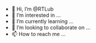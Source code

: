 - 👋 Hi, I’m @RTLub
- 👀 I’m interested in ...
- 🌱 I’m currently learning ...
- 💞️ I’m looking to collaborate on ...
- 📫 How to reach me ...

<!---
RTLub/RTLub is a ✨ special ✨ repository because its `README.md` (this file) appears on your GitHub profile.
You can click the Preview link to take a look at your changes.
--->
